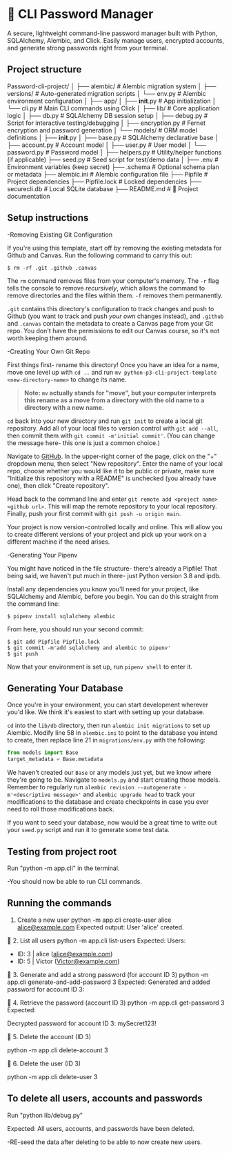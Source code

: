 # 🔐 CLI Password Manager

A secure, lightweight command-line password manager built with Python, SQLAlchemy, Alembic, and Click. Easily manage users, encrypted accounts, and generate strong passwords right from your terminal.

## Project structure
Password-cli-project/
│
├── alembic/                      # Alembic migration system
│   ├── versions/                 # Auto-generated migration scripts
│   └── env.py                    # Alembic environment configuration
│
├── app/
│   ├── __init__.py              # App initialization
│   └── cli.py                   # Main CLI commands using Click
│
├── lib/                         # Core application logic
│   ├── db.py                    # SQLAlchemy DB session setup
│   ├── debug.py                 # Script for interactive testing/debugging
│   ├── encryption.py            # Fernet encryption and password generation
│   └── models/                  # ORM model definitions
│       ├── __init__.py
│       ├── base.py              # SQLAlchemy declarative base
│       ├── account.py           # Account model
│       ├── user.py              # User model
│       └── password.py          # Password model
│
├── helpers.py                   # Utility/helper functions (if applicable)
├── seed.py                      # Seed script for test/demo data
│
├── .env                         # Environment variables (keep secret)
├── .schema                      # Optional schema plan or metadata
├── alembic.ini                  # Alembic configuration file
├── Pipfile                      # Project dependencies
├── Pipfile.lock                 # Locked dependencies
├── securecli.db                 # Local SQLite database
├── README.md                    # 📘 Project documentation

## Setup instructions

-Removing Existing Git Configuration

If you're using this template, start off by removing the existing metadata for
Github and Canvas. Run the following command to carry this out:

```console
$ rm -rf .git .github .canvas
```

The `rm` command removes files from your computer's memory. The `-r` flag tells
the console to remove _recursively_, which allows the command to remove
directories and the files within them. `-f` removes them permanently.

`.git` contains this directory's configuration to track changes and push to
Github (you want to track and push _your own_ changes instead), and `.github`
and `.canvas` contain the metadata to create a Canvas page from your Git repo.
You don't have the permissions to edit our Canvas course, so it's not worth
keeping them around.

-Creating Your Own Git Repo

First things first- rename this directory! Once you have an idea for a name,
move one level up with `cd ..` and run `mv python-p3-cli-project-template
<new-directory-name>` to change its name.

> **Note: `mv` actually stands for "move", but your computer interprets this
> rename as a move from a directory with the old name to a directory with
> a new name.**

`cd` back into your new directory and run `git init` to create a local git
repository. Add all of your local files to version control with `git add --all`,
then commit them with `git commit -m'initial commit'`. (You can change the
message here- this one is just a common choice.)

Navigate to [GitHub](https://github.com). In the upper-right corner of the page,
click on the "+" dropdown menu, then select "New repository". Enter the name of
your local repo, choose whether you would like it to be public or private, make
sure "Initialize this repository with a README" is unchecked (you already have
one), then click "Create repository".

Head back to the command line and enter `git remote add <project name> <github
url>`. This will map the remote repository to your local repository. Finally,
push your first commit with `git push -u origin main`.

Your project is now version-controlled locally and online. This will allow you
to create different versions of your project and pick up your work on a
different machine if the need arises.

-Generating Your Pipenv

You might have noticed in the file structure- there's already a Pipfile! That
being said, we haven't put much in there- just Python version 3.8 and ipdb.

Install any dependencies you know you'll need for your project, like SQLAlchemy
and Alembic, before you begin. You can do this straight from the command line:

```console
$ pipenv install sqlalchemy alembic
```

From here, you should run your second commit:

```console
$ git add Pipfile Pipfile.lock
$ git commit -m'add sqlalchemy and alembic to pipenv'
$ git push
```

Now that your environment is set up, run `pipenv shell` to enter it.

## Generating Your Database

Once you're in your environment, you can start development wherever you'd like.
We think it's easiest to start with setting up your database.

`cd` into the `lib/db` directory, then run `alembic init migrations` to set up
Alembic. Modify line 58 in `alembic.ini` to point to the database you intend to
create, then replace line 21 in `migrations/env.py` with the following:

```py
from models import Base
target_metadata = Base.metadata
```

We haven't created our `Base` or any models just yet, but we know where they're
going to be. Navigate to `models.py` and start creating those models. Remember
to regularly run `alembic revision --autogenerate -m'<descriptive message>'` and
`alembic upgrade head` to track your modifications to the database and create
checkpoints in case you ever need to roll those modifications back.

If you want to seed your database, now would be a great time to write out your
`seed.py` script and run it to generate some test data.

## Testing from project root
Run "python -m app.cli" in the terminal.

-You should now be able to run CLI commands.

## Running the commands

1. Create a new user
python -m app.cli create-user alice alice@example.com
Expected output:
User 'alice' created.

🔹 2. List all users
python -m app.cli list-users
Expected:
Users:
- ID: 3 | alice (alice@example.com)
- ID: 5 | Victor (Victor@example.com)

🔹 3. Generate and add a strong password (for account ID 3)
python -m app.cli generate-and-add-password 3
Expected:
Generated and added password for account ID 3:

🔹 4. Retrieve the password (account ID 3)
python -m app.cli get-password 3
Expected:

Decrypted password for account ID 3: mySecret123!

🔹 5. Delete the account (ID 3)

python -m app.cli delete-account 3

🔹 6. Delete the user (ID 3)

python -m app.cli delete-user 3


## To delete all users, accounts and passwords

Run "python lib/debug.py"

Expected:
All users, accounts, and passwords have been deleted.

-RE-seed the data after deleting to be able to now create new users.